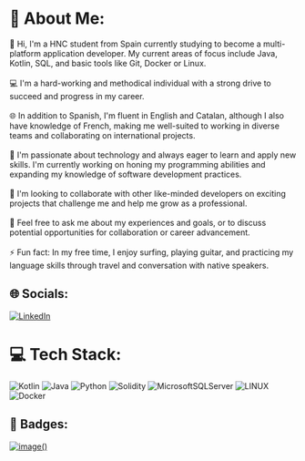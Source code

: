 # 💫 About Me:
👋 Hi, I'm a HNC student from Spain currently studying to become a multi-platform application developer. My current areas of focus include Java, Kotlin, SQL, and basic tools like Git, Docker or Linux.<br><br>💻 I'm a hard-working and methodical individual with a strong drive to succeed and progress in my career.<br><br>🌐 In addition to Spanish, I'm fluent in English and Catalan, although I also have knowledge of French, making me well-suited to working in diverse teams and collaborating on international projects.<br><br>🚀 I'm passionate about technology and always eager to learn and apply new skills. I'm currently working on honing my programming abilities and expanding my knowledge of software development practices.<br><br>👥 I'm looking to collaborate with other like-minded developers on exciting projects that challenge me and help me grow as a professional.<br><br>💬 Feel free to ask me about my experiences and goals, or to discuss potential opportunities for collaboration or career advancement.<br><br>⚡ Fun fact: In my free time, I enjoy surfing, playing guitar, and practicing my language skills through travel and conversation with native speakers.


## 🌐 Socials:
[![LinkedIn](https://img.shields.io/badge/LinkedIn-%230077B5.svg?logo=linkedin&logoColor=white)](https://linkedin.com/in/ignarrios) 

# 💻 Tech Stack:
![Kotlin](https://img.shields.io/badge/kotlin-%230095D5.svg?style=for-the-badge&logo=kotlin&logoColor=white) ![Java](https://img.shields.io/badge/java-%23ED8B00.svg?style=for-the-badge&logo=java&logoColor=white) ![Python](https://img.shields.io/badge/python-3670A0?style=for-the-badge&logo=python&logoColor=ffdd54) ![Solidity](https://img.shields.io/badge/Solidity-%23363636.svg?style=for-the-badge&logo=solidity&logoColor=white) ![MicrosoftSQLServer](https://img.shields.io/badge/Microsoft%20SQL%20Sever-CC2927?style=for-the-badge&logo=microsoft%20sql%20server&logoColor=white) ![LINUX](https://img.shields.io/badge/Linux-FCC624?style=for-the-badge&logo=linux&logoColor=black) ![Docker](https://img.shields.io/badge/docker-%230db7ed.svg?style=for-the-badge&logo=docker&logoColor=white)

## 💬 Badges:
[![image()](https://user-images.githubusercontent.com/110684532/231201448-eee563ee-e6e6-4928-b112-904aea59ec15.png)](https://www.codewars.com/users/idevcm)



